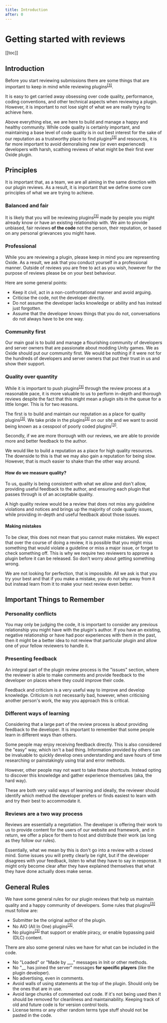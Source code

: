 ```yaml
---
title: Introduction
after: 0
---
```


# Getting started with reviews

[[toc]]

## Introduction

Before you start reviewing submissions there are some things that are important to keep in mind while reviewing plugins<sup><a href="/glossary#plugins">[3]</a></sup>.

It is easy to get carried away obsessing over code quality, performance, coding conventions, and other technical aspects when reviewing a plugin. However, it is important to not lose sight of what we are really trying to achieve here.

Above everything else, we are here to build and manage a happy and healthy community. While code quality is certainly important, and maintaining a base level of code quality is in out best interest for the sake of our reputation as a trustworthy place to find plugins<sup><a href="/glossary#plugins">[3]</a></sup> and resources, it is far more important to avoid demoralising new (or even experienced) developers with harsh, scathing reviews of what might be their first ever Oxide plugin.

## Principles

It is important that, as a team, we are all aiming in the same direction with our plugin reviews. As a result, it is important that we define some core principles of what we are trying to achieve.

### Balanced and fair

It is likely that you will be reviewing plugins<sup><a href="/glossary#plugins">[3]</a></sup> made by people you might already know or have an existing relationship with. We aim to provide unbiased, fair reviews **of the code** not the person, their reputation, or based on any personal grievances you might have.

### Professional

While you are reviewing a plugin, please keep in mind you are representing Oxide. As a result, we ask that you conduct yourself in a professional manner. Outside of reviews you are free to act as you wish, however for the purpose of reviews please be on your best behaviour.

Here are some general points:

- Keep it civil, act in a non-confrontational manner and avoid arguing.
- Criticise the code, not the developer directly.
- Do not assume the developer lacks knowledge or ability and has instead just forgotten.
- Assume that the developer knows things that you do not, conversations do not always have to be one way.

### Community first

Our main goal is to build and manage a flourishing community of developers and server owners that are passionate about modding Unity games. We as Oxide should put our community first. We would be nothing if it were not for the hundreds of developers and server owners that put their trust in us and show their support.

### Quality over quantity

While it is important to push plugins<sup><a href="/glossary#plugins">[3]</a></sup> through the review process at a reasonable pace, it is more valuable to us to perform in-depth and thorough reviews despite the fact that this might mean a plugin sits in the queue for a little longer. This is for two reasons.

The first is to build and maintain our reputation as a place for quality plugins<sup><a href="/glossary#plugins">[3]</a></sup>. We take pride in the plugins<sup><a href="/glossary#plugins">[3]</a></sup> on our site and we want to avoid being known as a cesspool of poorly coded plugins<sup><a href="/glossary#plugins">[3]</a></sup>.

Secondly, if we are more thorough with our reviews, we are able to provide more and better feedback to the author.

We would like to build a reputation as a place for high quality resources. The downside to this is that we may also gain a reputation for being slow. However, that is much easier to shake than the other way around.

#### How do we measure quality?

To us, quality is being consistent with what we allow and don't allow, providing useful feedback to the author, and ensuring each plugin that passes through is of an acceptable quality.

A high quality review would be a review that does not miss any guideline violations and notices and brings up the majority of code quality issues, while providing in-depth and useful feedback about those issues.

#### Making mistakes

To be clear, this does not mean that you cannot make mistakes. We expect that over the course of doing a review, it is possible that you might miss something that would violate a guideline or miss a major issue, or forget to check something off. This is why we require two reviewers to approve a plugin before it can be released. So don't worry about getting something wrong.

We are not looking for perfection, that is impossible. All we ask is that you try your best and that if you make a mistake, you do not shy away from it but instead learn from it to make your next review even better.

## Important Things to Remember

### Personality conflicts

You may only be judging the code, it is important to consider any previous relationship you might have with the plugin's author. If you have an existing, negative relationship or have had poor experiences with them in the past, then it might be a better idea to not review that particular plugin and allow one of your fellow reviewers to handle it.

### Presenting feedback

An integral part of the plugin review process is the "issues" section, where the reviewer is able to make comments and provide feedback to the developer on places where they could improve their code.

Feedback and criticism is a very useful way to improve and develop knowledge. Criticism is not necessarily bad, however, when criticising another person's work, the way you approach this is critical.

### Different ways of learning

Considering that a large part of the review process is about providing feedback to the developer. It is important to remember that some people learn in different ways than others.

Some people may enjoy receiving feedback directly. This is also considered the "easy" way, which isn't a bad thing. Information provided by others can be invaluable to quickly develop ones understanding and save hours of time researching or painstakingly using trial and error methods.

However, other people may not want to take these shortcuts. Instead opting to discover this knowledge and gather experience themselves (aka, the hard way).

These are both very valid ways of learning and ideally, the reviewer should identify which method the developer prefers or finds easiest to learn with and try their best to accommodate it.

### Reviews are a two way process

Reviews are essentially a negotiation. The developer is offering their work to us to provide content for the users of our website and framework, and in return, we offer a place for them to host and distribute their work (as long as they follow our rules).

Essentially, what we mean by this is don't go into a review with a closed mind. Some issues you will pretty clearly be right, but if the developer disagrees with your feedback, listen to what they have to say in response. It might only become clear after they have explained themselves that what they have done actually does make sense.

## General Rules

We have some general rules for our plugin reviews that help us maintain quality and a happy community of developers. Some rules that plugins<sup><a href="/glossary#plugins">[3]</a></sup> must follow are:

- Submitter be the original author of the plugin.
- No AIO (All In One) plugins<sup><a href="/glossary#plugins">[3]</a></sup>.
- No plugins<sup><a href="/glossary#plugins">[3]</a></sup> that support or enable piracy, or enable bypassing paid (DLC) content.

There are also some general rules we have for what can be included in the code.

- No "Loaded" or "Made by \_\_\_" messages in Init or other methods.
- No "\_\_ has joined the server" messages **for specific players** (like the plugin developer).
- No advertising, even in comments.
- Avoid walls of using statements at the top of the plugin. Should only be the ones that are in use.
- Avoid large chunks of commented out code. If it's not being used then it should be removed for cleanliness and maintainability. Keeping track of old and future code is for version control tools.
- License terms or any other random terms type stuff should not be pasted in the code.
